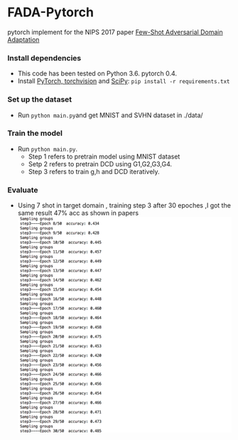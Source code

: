 # FADA-Pytorch
pytorch implement for the NIPS 2017 paper [Few-Shot Adversarial Domain Adaptation](https://arxiv.org/abs/1711.02536)


### Install dependencies

* This code has been tested on  Python 3.6. pytorch 0.4. 
* Install [PyTorch, torchvision](http://pytorch.org/) and [SciPy](https://www.scipy.org/): `pip install -r requirements.txt`


### Set up the  dataset

* Run ` python main.py `and  get MNIST and SVHN dataset in ./data/

### Train the model

* Run `python main.py`. 
  * Step 1 refers to pretrain model using MNIST dataset
  * Setp 2 refers to pretrain DCD using G1,G2,G3,G4.
  * Step 3 refers to train g,h and DCD iteratively.

### Evaluate

* Using 7 shot in target domain , training step 3 after 30 epoches ,I got the same result 47% acc as shown in papers
![results](https://github.com/1025616969/FADA-Pytorch/blob/master/screenshot.png)


